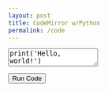 ```yaml
---
layout: post
title: CodeMirror w/Python 
permalink: /code
---
```


<!-- CodeMirror CSS from CDN -->
<link rel="stylesheet" href="https://cdnjs.cloudflare.com/ajax/libs/codemirror/5.65.16/codemirror.min.css">
<link rel="stylesheet" href="https://cdnjs.cloudflare.com/ajax/libs/codemirror/5.65.16/theme/darcula.min.css">

<!-- CodeMirror JS from CDN -->
<script src="https://cdnjs.cloudflare.com/ajax/libs/codemirror/5.65.16/codemirror.min.js"></script>
<script src="https://cdnjs.cloudflare.com/ajax/libs/codemirror/5.65.16/mode/python/python.min.js"></script>

<textarea id="editor">print('Hello, world!')</textarea>
<button id="runBtn">Run Code</button>
<pre id="output"></pre>

<script>
  document.addEventListener("DOMContentLoaded", function() {
    var editor = CodeMirror.fromTextArea(document.getElementById("editor"), {
      lineNumbers: true,
      mode: "python",
      theme: "darcula"
    });

    document.getElementById("runBtn").onclick = function() {
      const code = editor.getValue();
      const outputDiv = document.getElementById("output");
      outputDiv.textContent = "⏳ Running...";
      fetch("https://emkc.org/api/v2/piston/execute", {
        method: "POST",
        headers: { "Content-Type": "application/json" },
        body: JSON.stringify({
          language: "python",
          version: "3.10.0",
          files: [{ name: "main.py", content: code }]
        })
      })
      .then(resp => resp.json())
      .then(result => {
        if (result.run && result.run.output) outputDiv.textContent = result.run.output;
        else if (result.run && result.run.stdout) outputDiv.textContent = result.run.stdout;
        else outputDiv.textContent = "[no output]";
      })
      .catch(e => {
        outputDiv.textContent = "⚠️ " + e;
      });
    };
  });
</script>